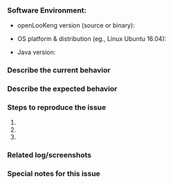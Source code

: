 ### Software Environment:
- openLooKeng version (source or binary):

- OS platform & distribution (eg., Linux Ubuntu 16.04):

- Java version:
### Describe the current behavior


### Describe the expected behavior


### Steps to reproduce the issue
1.
2.
3.

### Related log/screenshots


### Special notes for this issue